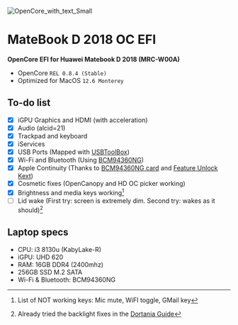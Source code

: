 
![OpenCore_with_text_Small](https://user-images.githubusercontent.com/50609693/162792803-ba54a898-54d7-4b8f-9fc5-c46061deb27d.png)



# MateBook D 2018 OC EFI
__OpenCore EFI for Huawei Matebook D 2018 (MRC-W00A)__

- OpenCore ```REL 0.8.4 (Stable)```
- Optimized for MacOS ```12.6 Monterey```


## __To-do list__

- [x] iGPU Graphics and HDMI (with acceleration)
- [x] Audio (alcid=21)
- [x] Trackpad and keyboard
- [x] iServices
- [x] USB Ports (Mapped with [USBToolBox](https://github.com/USBToolBox))
- [x] Wi-Fi and Bluetooth (Using [BCM94360NG](https://www.ebay.es/itm/174224694910))
- [x] Apple Continuity (Thanks to [BCM94360NG card](https://www.ebay.es/itm/174224694910) and [Feature Unlock Kext](https://github.com/acidanthera/FeatureUnlock))
- [x] Cosmetic fixes (OpenCanopy and HD OC picker working)
- [x] Brightness and media keys working[^1]
- [ ] Lid wake (First try: screen is extremely dim. Second try: wakes as it should)[^2]

[^1]: List of NOT working keys: Mic mute, WiFI toggle, GMail key
[^2]: Already tried the backlight fixes in the [Dortania Guide](https://dortania.github.io/Getting-Started-With-ACPI/Laptops/backlight.html#what-this-ssdt-does)

## __Laptop specs__

- CPU: i3 8130u (KabyLake-R)
- iGPU: UHD 620
- RAM: 16GB DDR4 (2400mhz)
- 256GB SSD M.2 SATA
- Wi-Fi & Bluetooth: BCM94360NG 



